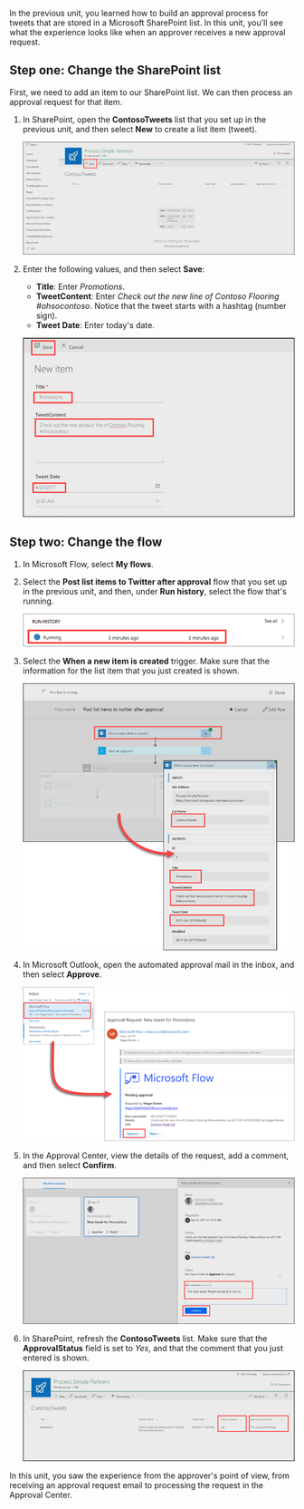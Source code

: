 In the previous unit, you learned how to build an approval process for tweets that are stored in a Microsoft SharePoint list. In this unit, you'll see what the experience looks like when an approver receives a new approval request. 

## Step one: Change the SharePoint list

First, we need to add an item to our SharePoint list. We can then process an approval request for that item.

1. In SharePoint, open the **ContosoTweets** list that you set up in the previous unit, and then select **New** to create a list item (tweet).

    ![Create a tweet in the SharePoint list](../media/sharepoint-list-home.png)

2. Enter the following values, and then select **Save**:

    - **Title**: Enter *Promotions*.
    - **TweetContent**: Enter *Check out the new line of Contoso Flooring #ohsocontoso*. Notice that the tweet starts with a hashtag (number sign).
    - **Tweet Date**: Enter today's date.

    ![New SharePoint item](../media/sharepoint-new-tweet.png)

## Step two: Change the flow

1. In Microsoft Flow, select **My flows**.
2. Select the **Post list items to Twitter after approval** flow that you set up in the previous unit, and then, under **Run history**, select the flow that's running.

    ![Run history](../media/run-history.png)

3. Select the **When a new item is created** trigger. Make sure that the information for the list item that you just created is shown.

    ![Flow trigger](../media/approval-flow.png)

4. In Microsoft Outlook, open the automated approval mail in the inbox, and then select **Approve**.

    ![Outlook request](../media/outlook-mail.png)

5. In the Approval Center, view the details of the request, add a comment, and then select **Confirm**.

    ![Approval Center](../media/approval-center.png)

6. In SharePoint, refresh the **ContosoTweets** list. Make sure that the **ApprovalStatus** field is set to *Yes*, and that the comment that you just entered is shown.

    ![Refreshed SharePoint list](../media/sharepoint-list-approved.png)

In this unit, you saw the experience from the approver's point of view, from receiving an approval request email to processing the request in the Approval Center.
